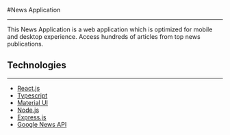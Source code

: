 #News Application

---

This News Application is a web application which is optimized for mobile and desktop experience. Access hundreds of articles from top news publications.

## Technologies

---

- [React.js](https://reactjs.org/)
- [Typescript](https://www.typescriptlang.org/)
- [Material UI](https://mui.com/)
- [Node.js](https://nodejs.org/en/)
- [Express.js](https://expressjs.com/)
- [Google News API](https://newsapi.org/s/google-news-api)
